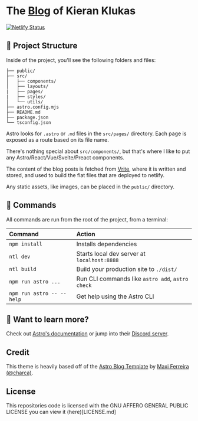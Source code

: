 # The [Blog](https://kieranklukas.com) of Kieran Klukas

[![Netlify Status](https://api.netlify.com/api/v1/badges/a6f714aa-10c4-443a-8b98-c9d687227961/deploy-status)](https://app.netlify.com/sites/funny-empanada-9407a1/deploys)

## 🚀 Project Structure

Inside of the project, you'll see the following folders and files:

```
├── public/
├── src/
│   ├── components/
│   ├── layouts/
|   ├── pages/
|   ├── styles/
│   └── utils/
├── astro.config.mjs
├── README.md
├── package.json
└── tsconfig.json
```

Astro looks for `.astro` or `.md` files in the `src/pages/` directory. Each page is exposed as a route based on its file name.

There's nothing special about `src/components/`, but that's where I like to put any Astro/React/Vue/Svelte/Preact components.

The content of the blog posts is fetched from [Vrite](https://vrite.io/), where it is written and stored, and used to build the flat files that are deployed to netlify.

Any static assets, like images, can be placed in the `public/` directory.

## 🧞 Commands

All commands are run from the root of the project, from a terminal:

| Command                   | Action                                           |
| :------------------------ | :----------------------------------------------- |
| `npm install`             | Installs dependencies                            |
| `ntl dev`                 | Starts local dev server at `localhost:8888`      |
| `ntl build`               | Build your production site to `./dist/`          |
| `npm run astro ...`       | Run CLI commands like `astro add`, `astro check` |
| `npm run astro -- --help` | Get help using the Astro CLI                     |

## 👀 Want to learn more?

Check out [Astro's documentation](https://docs.astro.build) or jump into their [Discord server](https://astro.build/chat).

## Credit

This theme is heavily based off of the [Astro Blog Template](https://github.com/Charca/astro-blog-template) by [Maxi Ferreira (@charca)](https://twitter.com/charca).

## License
This repositories code is licensed with the GNU AFFERO GENERAL PUBLIC LICENSE you can view it (here)[LICENSE.md]
